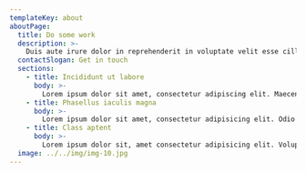 ```yaml
---
templateKey: about
aboutPage:
  title: Do some work
  description: >-
    Duis aute irure dolor in reprehenderit in voluptate velit esse cillum dolore eu fugiat nulla pariatur. Excepteur sint occaecat cupidatat non proident, sunt in culpa qui officia deserunt mollit anim id est laborum.
  contactSlogan: Get in touch
  sections:
    - title: Incididunt ut labore 
      body: >-
        Lorem ipsum dolor sit amet, consectetur adipiscing elit. Maecenas luctus at sem quis varius. Class aptent taciti sociosqu ad litora torquent per conubia nostra, per inceptos himenaeos. Cras ultrices hendrerit nisl.
    - title: Phasellus iaculis magna
      body: >-
        Lorem ipsum dolor sit amet, consectetur adipisicing elit. Odio exercitationem cum sunt cupiditate quisquam debitis voluptas perspiciatis incidunt esse alias, dolore quos assumenda! Hic provident autem vel dicta sit sapiente.
    - title: Class aptent
      body: >-
        Lorem ipsum dolor sit, amet consectetur adipisicing elit. Voluptates quis, nihil incidunt doloremque soluta obcaecati earum, dolorum quia explicabo eum rerum. Quasi repellat ea eligendi cum sit nobis eos voluptate laudantium nisi? Dolore, similique voluptas!
  image: ../../img/img-10.jpg
---
```

